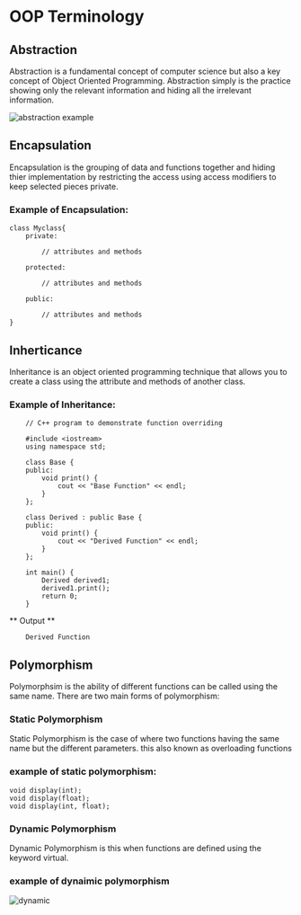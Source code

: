# OOP Terminology

## Abstraction

Abstraction is a fundamental concept of computer science but also a key 
concept of Object Oriented Programming. Abstraction simply is the 
practice showing only the relevant information and hiding all
the irrelevant information.

![abstraction example](https://journaldev.nyc3.digitaloceanspaces.com/2019/09/data-abstraction.png)


## Encapsulation

Encapsulation is the grouping of data and functions together and hiding 
thier implementation by restricting the access using access modifiers
to keep selected pieces private.

### Example of Encapsulation: 
```
class Myclass{
    private:

        // attributes and methods

    protected:
    
        // attributes and methods

    public:

        // attributes and methods
}
```

## Inherticance

Inheritance is an object oriented programming technique that allows you 
to create a class using the attribute and methods of another class.

### Example of Inheritance:

```
    // C++ program to demonstrate function overriding

    #include <iostream>
    using namespace std;

    class Base {
    public:
        void print() {
            cout << "Base Function" << endl;
        }
    };

    class Derived : public Base {
    public:
        void print() {
            cout << "Derived Function" << endl;
        }
    };

    int main() {
        Derived derived1;
        derived1.print();
        return 0;
    }
```
** Output **
```
    Derived Function
```

## Polymorphism

Polymorphsim is the ability of different functions can be called using 
the same name. There are two main forms of polymorphism:

### Static Polymorphism

Static Polymorphism is the case of where two functions having the same 
name but the different parameters. this also known as overloading 
functions

### example of static polymorphism:

```
void display(int);
void display(float);
void display(int, float);
```

### Dynamic Polymorphism

Dynamic Polymorphism is this when functions are defined using the keyword 
virtual.

### example of dynaimic polymorphism
![dynamic](https://ibb.co/mR5933R)







